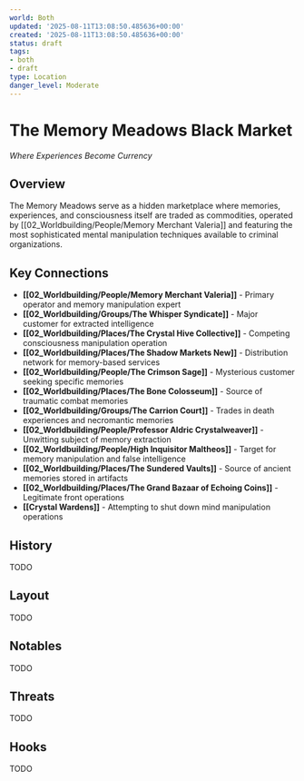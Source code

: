 ```yaml
---
world: Both
updated: '2025-08-11T13:08:50.485636+00:00'
created: '2025-08-11T13:08:50.485636+00:00'
status: draft
tags:
- both
- draft
type: Location
danger_level: Moderate
---
```





# The Memory Meadows Black Market
*Where Experiences Become Currency*

## Overview
The Memory Meadows serve as a hidden marketplace where memories, experiences, and consciousness itself are traded as commodities, operated by [[02_Worldbuilding/People/Memory Merchant Valeria]] and featuring the most sophisticated mental manipulation techniques available to criminal organizations.

## Key Connections
- **[[02_Worldbuilding/People/Memory Merchant Valeria]]** - Primary operator and memory manipulation expert
- **[[02_Worldbuilding/Groups/The Whisper Syndicate]]** - Major customer for extracted intelligence
- **[[02_Worldbuilding/Places/The Crystal Hive Collective]]** - Competing consciousness manipulation operation
- **[[02_Worldbuilding/Places/The Shadow Markets New]]** - Distribution network for memory-based services
- **[[02_Worldbuilding/People/The Crimson Sage]]** - Mysterious customer seeking specific memories
- **[[02_Worldbuilding/Places/The Bone Colosseum]]** - Source of traumatic combat memories
- **[[02_Worldbuilding/Groups/The Carrion Court]]** - Trades in death experiences and necromantic memories
- **[[02_Worldbuilding/People/Professor Aldric Crystalweaver]]** - Unwitting subject of memory extraction
- **[[02_Worldbuilding/People/High Inquisitor Maltheos]]** - Target for memory manipulation and false intelligence
- **[[02_Worldbuilding/Places/The Sundered Vaults]]** - Source of ancient memories stored in artifacts
- **[[02_Worldbuilding/Places/The Grand Bazaar of Echoing Coins]]** - Legitimate front operations
- **[[Crystal Wardens]]** - Attempting to shut down mind manipulation operations

## History


TODO


## Layout


TODO


## Notables


TODO


## Threats


TODO


## Hooks


TODO

